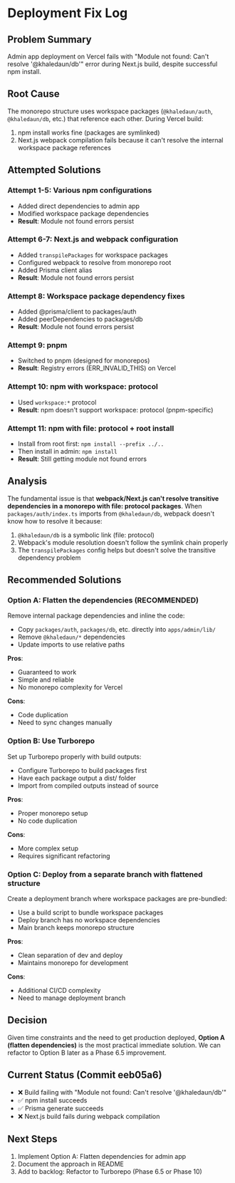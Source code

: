 # Deployment Fix Log

## Problem Summary
Admin app deployment on Vercel fails with "Module not found: Can't resolve '@khaledaun/db'" error during Next.js build, despite successful npm install.

## Root Cause
The monorepo structure uses workspace packages (`@khaledaun/auth`, `@khaledaun/db`, etc.) that reference each other. During Vercel build:
1. npm install works fine (packages are symlinked)
2. Next.js webpack compilation fails because it can't resolve the internal workspace package references

## Attempted Solutions

### Attempt 1-5: Various npm configurations
- Added direct dependencies to admin app
- Modified workspace package dependencies  
- **Result**: Module not found errors persist

### Attempt 6-7: Next.js and webpack configuration
- Added `transpilePackages` for workspace packages
- Configured webpack to resolve from monorepo root
- Added Prisma client alias
- **Result**: Module not found errors persist

### Attempt 8: Workspace package dependency fixes
- Added @prisma/client to packages/auth
- Added peerDependencies to packages/db
- **Result**: Module not found errors persist

### Attempt 9: pnpm
- Switched to pnpm (designed for monorepos)
- **Result**: Registry errors (ERR_INVALID_THIS) on Vercel

### Attempt 10: npm with workspace: protocol
- Used `workspace:*` protocol
- **Result**: npm doesn't support workspace: protocol (pnpm-specific)

### Attempt 11: npm with file: protocol + root install
- Install from root first: `npm install --prefix ../..`
- Then install in admin: `npm install`
- **Result**: Still getting module not found errors

## Analysis

The fundamental issue is that **webpack/Next.js can't resolve transitive dependencies in a monorepo with file: protocol packages**. When `packages/auth/index.ts` imports from `@khaledaun/db`, webpack doesn't know how to resolve it because:

1. `@khaledaun/db` is a symbolic link (file: protocol)
2. Webpack's module resolution doesn't follow the symlink chain properly
3. The `transpilePackages` config helps but doesn't solve the transitive dependency problem

## Recommended Solutions

### Option A: Flatten the dependencies (RECOMMENDED)
Remove internal package dependencies and inline the code:
- Copy `packages/auth`, `packages/db`, etc. directly into `apps/admin/lib/`
- Remove `@khaledaun/*` dependencies
- Update imports to use relative paths

**Pros**: 
- Guaranteed to work
- Simple and reliable
- No monorepo complexity for Vercel

**Cons**: 
- Code duplication
- Need to sync changes manually

### Option B: Use Turborepo
Set up Turborepo properly with build outputs:
- Configure Turborepo to build packages first
- Have each package output a dist/ folder
- Import from compiled outputs instead of source

**Pros**: 
- Proper monorepo setup
- No code duplication

**Cons**: 
- More complex setup
- Requires significant refactoring

### Option C: Deploy from a separate branch with flattened structure
Create a deployment branch where workspace packages are pre-bundled:
- Use a build script to bundle workspace packages
- Deploy branch has no workspace dependencies
- Main branch keeps monorepo structure

**Pros**: 
- Clean separation of dev and deploy
- Maintains monorepo for development

**Cons**: 
- Additional CI/CD complexity
- Need to manage deployment branch

## Decision

Given time constraints and the need to get production deployed, **Option A (flatten dependencies)** is the most practical immediate solution. We can refactor to Option B later as a Phase 6.5 improvement.

## Current Status (Commit eeb05a6)

- ❌ Build failing with "Module not found: Can't resolve '@khaledaun/db'"
- ✅ npm install succeeds
- ✅ Prisma generate succeeds
- ❌ Next.js build fails during webpack compilation

## Next Steps

1. Implement Option A: Flatten dependencies for admin app
2. Document the approach in README
3. Add to backlog: Refactor to Turborepo (Phase 6.5 or Phase 10)
